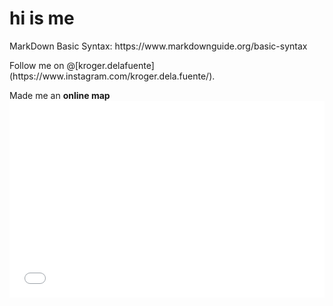 <h1>hi is me</h1>

<p>MarkDown Basic Syntax: https://www.markdownguide.org/basic-syntax<br>

<p> Follow me on @[kroger.delafuente](https://www.instagram.com/kroger.dela.fuente/).<br>
 
<p>Made me an <strong>online map</strong><br>
<iframe width="100%" height="315" src="qgis2web_2019_09_19-20_08_40_894345/index.html" frameborder="0" allowfullscreen=""></iframe>
